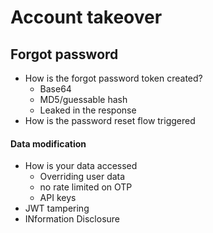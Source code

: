 

# Account takeover

## Forgot password

- How is the forgot password token created?
	- Base64
	- MD5/guessable hash
	- Leaked in the response
- How is the password reset flow triggered

#### Data modification
- How is your data accessed
	- Overriding user data
	- no rate limited on OTP
	- API keys
- JWT tampering
- INformation Disclosure

